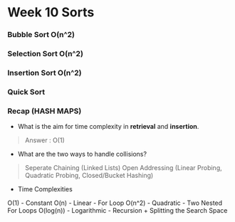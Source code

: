 # Week 10 Sorts

### Bubble Sort O(n^2)

### Selection Sort O(n^2)

### Insertion Sort O(n^2)

### Quick Sort

### Recap (HASH MAPS)

- What is the aim for time complexity in **retrieval** and **insertion**. 
> Answer : O(1)

- What are the two ways to handle collisions?
> Seperate Chaining (Linked Lists)
> Open Addressing (Linear Probing, Quadratic Probing, Closed/Bucket Hashing)

- Time Complexities

O(1) - Constant
O(n) - Linear - For Loop
O(n^2) - Quadratic - Two Nested For Loops
O(log(n)) - Logarithmic - Recursion + Splitting the Search Space
